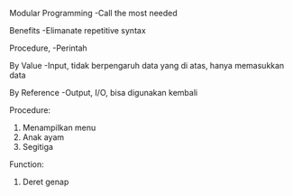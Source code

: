 Modular Programming
-Call the most needed

Benefits
-Elimanate repetitive syntax

Procedure,
-Perintah 


By Value
-Input, tidak berpengaruh data yang di atas, hanya memasukkan data

By Reference
-Output, I/O, bisa digunakan kembali


Procedure:
1. Menampilkan menu
2. Anak ayam
3. Segitiga

Function:
1. Deret genap